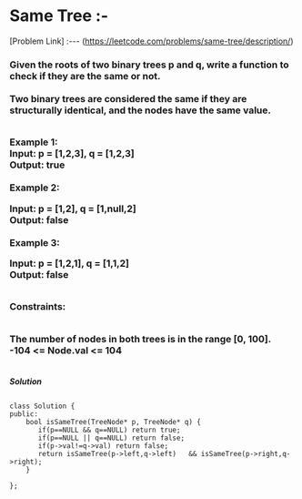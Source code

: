 # Same Tree :-

[Problem Link] :--- (https://leetcode.com/problems/same-tree/description/)

<h3>
Given the roots of two binary trees p and q, write a function to check if they are the same or not.
<br><br>
Two binary trees are considered the same if they are structurally identical, and the nodes have the same value.<br><br>

Example 1:<br>
Input: p = [1,2,3], q = [1,2,3]<br>
Output: true<br><br>
Example 2:<br>


Input: p = [1,2], q = [1,null,2]<br>
Output: false<br><br>
Example 3:<br>


Input: p = [1,2,1], q = [1,1,2]<br>
Output: false<br><br>
 

Constraints:<br><br>

The number of nodes in both trees is in the range [0, 100].<br>
-104 <= Node.val <= 104<br><br>
  
</h3>

***Solution***

```

class Solution {
public:
    bool isSameTree(TreeNode* p, TreeNode* q) {
       if(p==NULL && q==NULL) return true;
       if(p==NULL || q==NULL) return false;
       if(p->val!=q->val) return false;
       return isSameTree(p->left,q->left)   && isSameTree(p->right,q->right);
    }

};

```
